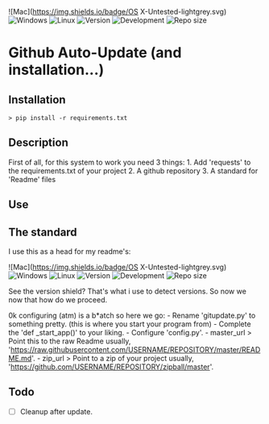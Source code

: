 ![Mac](https://img.shields.io/badge/OS X-Untested-lightgrey.svg)
![Windows](https://img.shields.io/badge/Windows-Untested-brightgreen.svg)
![Linux](https://img.shields.io/badge/Linux-Untested-lightgrey.svg)
![Version](https://img.shields.io/badge/Version-1.0.0/dev-brightgreen.svg)
![Development](https://img.shields.io/badge/Development-busy-brightgreen.svg)
![Repo size](https://reposs.herokuapp.com/?path=riptide00/gitupdate)

# Github Auto-Update (and installation...)

## Installation

	> pip install -r requirements.txt

## Description

First of all, for this system to work you need 3 things:
	1. Add 'requests' to the requirements.txt of your project
	2. A github repository
	3. A standard for 'Readme' files

## Use 

The standard
-------------

I use this as a head for my readme's:

![Mac](https://img.shields.io/badge/OS X-Untested-lightgrey.svg)
![Windows](https://img.shields.io/badge/Windows-Untested-lightgrey.svg)
![Linux](https://img.shields.io/badge/Linux-Untested-lightgrey.svg)
![Version](https://img.shields.io/badge/Version-1.0.0/dev-brightgreen.svg)
![Development](https://img.shields.io/badge/Development-halted-lightgrey.svg)
![Repo size](https://reposs.herokuapp.com/?path=)

See the version shield? That's what i use to detect versions.
So now we now that how do we proceed.

0k configuring (atm) is a b*atch so here we go:
	- Rename 'gitupdate.py' to something pretty.
	  (this is where you start your program from)
	- Complete the 'def _start_app()' to your liking.
	- Configure 'config.py'.
		- master_url > Point this to the raw Readme usually,
		              'https://raw.githubusercontent.com/USERNAME/REPOSITORY/master/README.md'.
		- zip_url > Point to a zip of your project usually, 
		           'https://github.com/USERNAME/REPOSITORY/zipball/master'.

## Todo

- [ ] Cleanup after update.